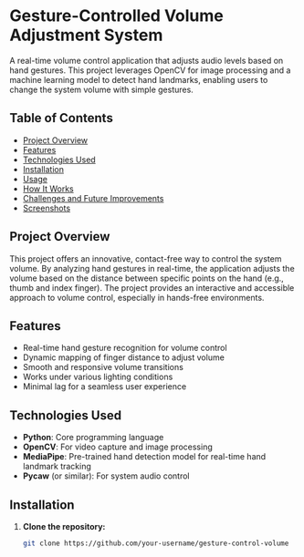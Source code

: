 # Gesture-Controlled Volume Adjustment System

A real-time volume control application that adjusts audio levels based on hand gestures. This project leverages OpenCV for image processing and a machine learning model to detect hand landmarks, enabling users to change the system volume with simple gestures.

## Table of Contents
- [Project Overview](#project-overview)
- [Features](#features)
- [Technologies Used](#technologies-used)
- [Installation](#installation)
- [Usage](#usage)
- [How It Works](#how-it-works)
- [Challenges and Future Improvements](#challenges-and-future-improvements)
- [Screenshots](#screenshots)

## Project Overview

This project offers an innovative, contact-free way to control the system volume. By analyzing hand gestures in real-time, the application adjusts the volume based on the distance between specific points on the hand (e.g., thumb and index finger). The project provides an interactive and accessible approach to volume control, especially in hands-free environments.

## Features

- Real-time hand gesture recognition for volume control
- Dynamic mapping of finger distance to adjust volume
- Smooth and responsive volume transitions
- Works under various lighting conditions
- Minimal lag for a seamless user experience

## Technologies Used

- **Python**: Core programming language
- **OpenCV**: For video capture and image processing
- **MediaPipe**: Pre-trained hand detection model for real-time hand landmark tracking
- **Pycaw** (or similar): For system audio control

## Installation

1. **Clone the repository:**
   ```bash
   git clone https://github.com/your-username/gesture-control-volume
